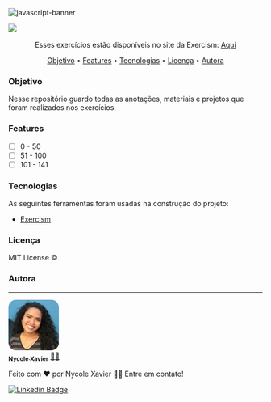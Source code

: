 ![javascript-banner](https://user-images.githubusercontent.com/74930052/153689919-e6a21a98-5818-4905-b49d-da7e400bc060.png)

<img src="https://img.shields.io/static/v1?label=Status&message=incomplete&color=ff0000&style=for-the-badge&logo=ghost"/>

<p align="center">Esses exercícios estão disponíveis no site da Exercism: <a href="https://exercism.org/dashboard" target='_blank'> Aqui </a> </p>

<p align="center">
 <a href="#objetivo">Objetivo</a> •
 <a href="#features">Features</a> • 
 <a href="#tecnologias">Tecnologias</a> •
 <a href="#licença">Licença</a> • 
 <a href="#autora">Autora</a>
</p>

### Objetivo

Nesse repositório guardo todas as anotações, materiais e projetos que foram realizados nos exercícios.

### Features

- [ ] 0 - 50
- [ ] 51 - 100
- [ ] 101 - 141

### Tecnologias

As seguintes ferramentas foram usadas na construção do projeto:

- [Exercism](https://exercism.org/dashboard)

### Licença

MIT License ©

### Autora

---

<a href="https://nycole-xavierr.medium.com/">
<img style="border-radius: 15%;" src="images/nycole.png" width="100px;" alt=""/>
<br />
<sub><b>Nycole Xavier</b></sub></a> <a href="https://nycole-xavierr.medium.com/" title="Medium">👩‍💻</a>

Feito com ❤️ por Nycole Xavier 👋🏽 Entre em contato!

[![Linkedin Badge](https://img.shields.io/badge/-NycoleXavier-blue?style=flat-square&logo=Linkedin&logoColor=white&link=https://https://www.linkedin.com/in/nycole-xavier-641271202/)](https://www.linkedin.com/in/nycole-xavier-641271202/)
